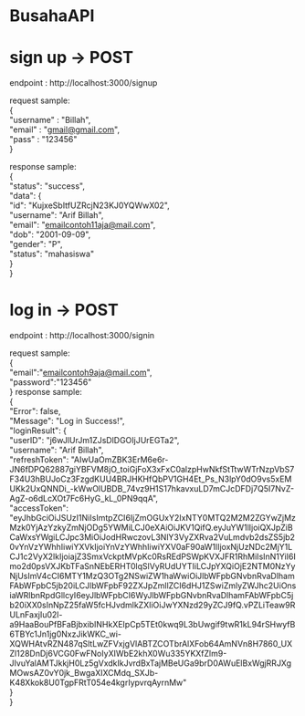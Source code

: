 # BusahaAPI

# **sign up** -> POST
endpoint : http://localhost:3000/signup

request sample:\
{\
    "username" : "Billah",\
    "email" : "gmail@gmail.com",\
    "pass" : "123456"\
}

response sample:\
{\
    "status": "success",\
    "data": {\
        "id": "KujxeSbItfUZRcjN23KJ0YQWwX02",\
        "username": "Arif Billah",\
        "email": "emailcontoh11aja@mail.com",\
        "dob": "2001-09-09",\
        "gender": "P",\
        "status": "mahasiswa"\
    }\
}

# **log in** -> POST
endpoint : http://localhost:3000/signin

request sample:\
{\
    "email":"emailcontoh9aja@mail.com",\
    "password":"123456"\
}
response sample:\
{\
    "Error": false,\
    "Message": "Log in Success!",\
    "loginResult": {\
        "userID": "j6wJlUrJm1ZJsDlDGOIjJUrEGTa2",\
        "username": "Arif Billah",\
        "refreshToken": "AIwUaOmZBK3ErM6e6r-JN6fDPQ62887giYBFVM8jO_toiGjFoX3xFxC0alzpHwNkfStTtwWTrNzpVbS7F34U3hBUJoCz3FzgdKUU4BRJHKHfQbPV1GH4Et_Ps_N3lpY0dO9vs5xEMUKk2UxQNNDi_-kWwOlUBDB_74vz9H1S17hkavxuLD7mCJcDFDj7Q5I7NvZ-AgZ-o6dLcXOt7Fc6HyG_kL_0PN9qqA",\
        "accessToken": "eyJhbGciOiJSUzI1NiIsImtpZCI6IjZmOGUxY2IxNTY0MTQ2M2M2ZGYwZjMzMzk0YjAzYzkyZmNjODg5YWMiLCJ0eXAiOiJKV1QifQ.eyJuYW1lIjoiQXJpZiBCaWxsYWgiLCJpc3MiOiJodHRwczovL3NlY3VyZXRva2VuLmdvb2dsZS5jb20vYnVzYWhhIiwiYXVkIjoiYnVzYWhhIiwiYXV0aF90aW1lIjoxNjUzNDc2MjY1LCJ1c2VyX2lkIjoiajZ3SmxVckptMVpKc0RsREdPSWpKVXJFR1RhMiIsInN1YiI6Imo2d0psVXJKbTFaSnNEbERHT0lqSlVyRUdUYTIiLCJpYXQiOjE2NTM0NzYyNjUsImV4cCI6MTY1MzQ3OTg2NSwiZW1haWwiOiJlbWFpbGNvbnRvaDlhamFAbWFpbC5jb20iLCJlbWFpbF92ZXJpZmllZCI6dHJ1ZSwiZmlyZWJhc2UiOnsiaWRlbnRpdGllcyI6eyJlbWFpbCI6WyJlbWFpbGNvbnRvaDlhamFAbWFpbC5jb20iXX0sInNpZ25faW5fcHJvdmlkZXIiOiJwYXNzd29yZCJ9fQ.vPZLiTeaw9RULnFaxjIu02l-a9HaaBouPfBFaBjbxibINHkXEIpCp5TEt0kwq9L3bUwgif9twR1kL94rSHwyfB6TBYc1Jn1jg0NxzJikWKC_wi-XQWHAtvRZN487qSltLwZFVxjgVlABTZCOTbrAlXFob64AmNVn8H7860_UXZl128DnDj6VCG0FwFNoIyXIWbE2khX0Wu335YKXfZlm9-JIvuYalAMTJkkjH0Lz5gVxdkIkJvrdBxTajMBeUGa9brD0AWuElBxWgjRRJXgMOwsAZ0vY0jk_BwgaXIXCMdq_SXJb-K48Xkok8U0TgpFRtT054e4kgrIypvrqAyrnMw"\
    }\
}
